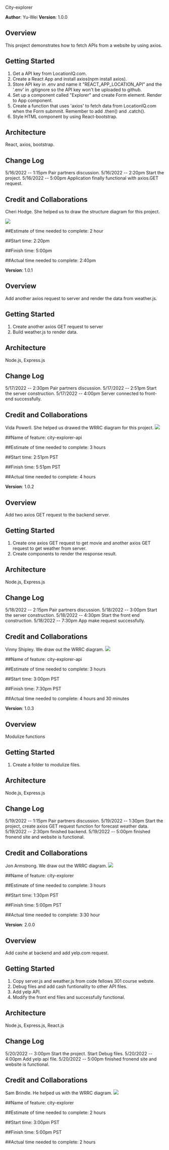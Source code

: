 City-explorer

**Author**: Yu-Wei
**Version**: 1.0.0 

## Overview
This project demonstrates how to fetch APIs from a website by using axios.

## Getting Started
1. Get a API key from LocationIQ.com.
2. Create a React App and install axios(npm install axios).
3. Store API key in .env and name it "REACT_APP_LOCATION_API" and the '.env' in .gitignore so the API key won't be uploaded to github.
4. Set up a component called "Explorer" and create Form element. Render to App component.
5. Create a function that uses 'axios' to fetch data from LocationIQ.com when the Form submmit. Remember to add .then() and .catch().
6. Style HTML component by using React-bootstrap.

## Architecture
React, axios, bootstrap.

## Change Log
5/16/2022 -- 1:15pm Pair partners discussion.
5/16/2022 -- 2:20pm Start the project.
5/16/2022 -- 5:00pm Application finally functional with axios.GET request.

## Credit and Collaborations
Cheri Hodge. She helped us to draw the structure diagram for this project.

<img src="https://i.imgur.com/kc2j7Q0.png"/>

##Estimate of time needed to complete: 2 hour

##Start time: 2:20pm

##Finish time: 5:00pm

##Actual time needed to complete: 2:40pm


**Version**: 1.0.1

## Overview
Add another axios request to server and render the data from weather.js.

## Getting Started
1. Create another axios GET request to server
2. Build weather.js to render data.

## Architecture
Node.js, Express.js

## Change Log
5/17/2022 -- 2:30pm Pair partners discussion.
5/17/2022 -- 2:51pm Start the server construction.
5/17/2022 -- 4:00pm Server connected to front-end successfully.

## Credit and Collaborations
Vida Powerll. She helped us drawed the WRRC diagram for this project.
<img src="https://i.imgur.com/QfFbSnU.jpeg"><img>


##Name of feature: city-explorer-api

##Estimate of time needed to complete: 3 hours

##Start time: 2:51pm PST

##Finish time: 5:51pm PST

##Actual time needed to complete: 4 hours

**Version**: 1.0.2

## Overview
Add two axios GET request to the backend server.

## Getting Started
1. Create one axios GET request to get movie and another axios GET request to get weather from server.
2. Create components to render the response result.

## Architecture
Node.js, Express.js

## Change Log
5/18/2022 -- 2:15pm Pair partners discussion.
5/18/2022 -- 3:00pm Start the server construction.
5/18/2022 -- 4:30pm Start the front end construction.
5/18/2022 -- 7:30pm App make request successfully.

## Credit and Collaborations
Vinny Shipley. We draw out the WRRC diagram.
<img src="https://i.imgur.com/s7f0r3i.png"><img>


##Name of feature: city-explorer-api

##Estimate of time needed to complete: 3 hours

##Start time: 3:00pm PST

##Finish time: 7:30pm PST

##Actual time needed to complete: 4 hours and 30 minutes

**Version**: 1.0.3

## Overview
Modulize functions

## Getting Started
1. Create a folder to modulize files.

## Architecture
Node.js, Express.js

## Change Log
5/19/2022 -- 1:15pm Pair partners discussion.
5/19/2022 -- 1:30pm Start the project, create axios GET request function for forecast weather data.
5/19/2022 -- 2:30pm finished backend.
5/19/2022 -- 5:00pm finished fronend site and website is functional.

## Credit and Collaborations
Jon Armstrong. We draw out the WRRC diagram.
<img src="https://i.imgur.com/3dF70Tp.png"><img>


##Name of feature: city-explorer

##Estimate of time needed to complete: 3 hours

##Start time: 1:30pm PST

##Finish time: 5:00pm PST

##Actual time needed to complete: 3:30 hour

**Version**: 2.0.0

## Overview
Add cashe at backend and add yelp.com request.

## Getting Started
1. Copy server.js and weather.js from code fellows 301 course webste.
2. Debug files and add cash funtionality to other API files.
3. Add yelp API.
4. Modify the front end files and successfully functional.

## Architecture
Node.js, Express.js, React.js

## Change Log
5/20/2022 -- 3:00pm Start the project. Start Debug files.
5/20/2022 -- 4:00pm Add yelp api file.
5/20/2022 -- 5:00pm finished fronend site and website is functional.

## Credit and Collaborations
Sam Brindle. He helped us with the WRRC diagram.
<img src="https://i.imgur.com/YbKAOQO.png"><img>


##Name of feature: city-explorer

##Estimate of time needed to complete: 2 hours

##Start time: 3:00pm PST

##Finish time: 5:00pm PST

##Actual time needed to complete: 2 hours

